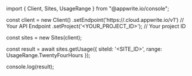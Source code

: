 import { Client, Sites, UsageRange } from "@appwrite.io/console";

const client = new Client()
    .setEndpoint('https://<REGION>.cloud.appwrite.io/v1') // Your API Endpoint
    .setProject('<YOUR_PROJECT_ID>'); // Your project ID

const sites = new Sites(client);

const result = await sites.getUsage({
    siteId: '<SITE_ID>',
    range: UsageRange.TwentyFourHours
});

console.log(result);
